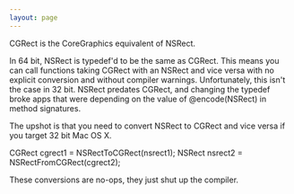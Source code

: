 ```yaml
---
layout: page
---
```


CGRect is the CoreGraphics equivalent of NSRect.

In 64 bit, NSRect is typedef'd to be the same as CGRect.  This means you can call functions taking CGRect with an NSRect and vice versa with no explicit conversion and without compiler warnings.  Unfortunately, this isn't the case in 32 bit.  NSRect predates CGRect, and changing the typedef broke apps that were depending on the value of @encode(NSRect) in method signatures.  

The upshot is that you need to convert NSRect to CGRect and vice versa if you target 32 bit Mac OS X.  

    
CGRect cgrect1 = NSRectToCGRect(nsrect1);
NSRect nsrect2 = NSRectFromCGRect(cgrect2);


These conversions are no-ops, they just shut up the compiler.
